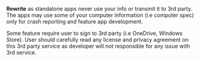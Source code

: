**Rewrite** as standalone apps never use your info or transmit it to 3rd party.
The apps may use some of your computer information (i.e computer spec) only for crash reporting and feature app development.

Some feature require user to sign to 3rd party (i.e OneDrive, Windows Store).
User should carefully read any license and privacy agreement on this 3rd party service as developer will not responsible for any issue with 3rd service.
